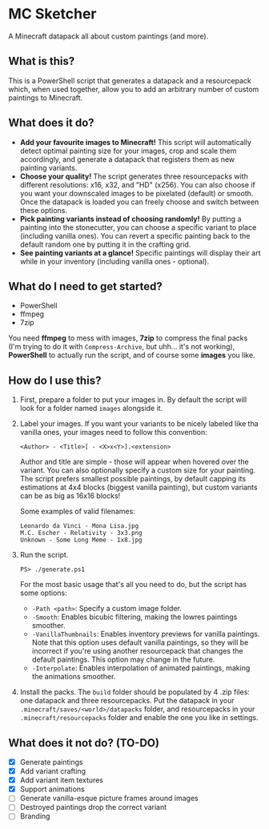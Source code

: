 # MC Sketcher
A Minecraft datapack all about custom paintings (and more).

## What is this?
This is a PowerShell script that generates a datapack and a resourcepack which, when used together, allow you to add an arbitrary number of custom paintings to Minecraft.

## What does it do?
- **Add your favourite images to Minecraft!** This script will automatically detect optimal painting size for your images, crop and scale them accordingly, and generate a datapack that registers them as new painting variants.
- **Choose your quality!** The script generates three resourcepacks with different resolutions: x16, x32, and "HD" (x256). You can also choose if you want your downscaled images to be pixelated (default) or smooth. Once the datapack is loaded you can freely choose and switch between these options.
- **Pick painting variants instead of choosing randomly!** By putting a painting into the stonecutter, you can choose a specific variant to place (including vanilla ones). You can revert a specific painting back to the default random one by putting it in the crafting grid.
- **See painting variants at a glance!** Specific paintings will display their art while in your inventory (including vanilla ones - optional).

## What do I need to get started?
- PowerShell
- ffmpeg
- 7zip

You need **ffmpeg** to mess with images, **7zip** to compress the final packs (I'm trying to do it with `Compress-Archive`, but uhh... it's not working), **PowerShell** to actually run the script, and of course some **images** you like.

## How do I use this?
1. First, prepare a folder to put your images in. By default the script will look for a folder named `images` alongside it.
2. Label your images. If you want your variants to be nicely labeled like tha vanilla ones, your images need to follow this convention:
   ```
   <Author> - <Title>[ - <X>x<Y>].<extension>
   ```
   Author and title are simple - those will appear when hovered over the variant. You can also optionally specify a custom size for your painting. The script prefers smallest possible paintings, by default capping its estimations at 4x4 blocks (biggest vanilla painting), but custom variants can be as big as 16x16 blocks!

   Some examples of valid filenames:
   ```
   Leonardo da Vinci - Mona Lisa.jpg
   M.C. Escher - Relativity - 3x3.png
   Unknown - Some Long Meme - 1x8.jpg
   ```
3. Run the script.
   ```
   PS> ./generate.ps1
   ```
   For the most basic usage that's all you need to do, but the script has some options:
   - `-Path <path>`: Specify a custom image folder.
   - `-Smooth`: Enables bicubic filtering, making the lowres paintings smoother.
   - `-VanillaThumbnails`: Enables inventory previews for vanilla paintings. Note that this option uses default vanilla paintings, so they will be incorrect if you're using another resourcepack that changes the default paintings. This option may change in the future.
   - `-Interpolate`: Enables interpolation of animated paintings, making the animations smoother.
4. Install the packs. The `build` folder should be populated by 4 .zip files: one datapack and three resourcepacks. Put the datapack in your `.minecraft/saves/<world>/datapacks` folder, and resourcepacks in your `.minecraft/resourcepacks` folder and enable the one you like in settings.

## What does it not do? (TO-DO)
- [x] Generate paintings
- [x] Add variant crafting
- [x] Add variant item textures
- [x] Support animations
- [ ] Generate vanilla-esque picture frames around images
- [ ] Destroyed paintings drop the correct variant
- [ ] Branding
